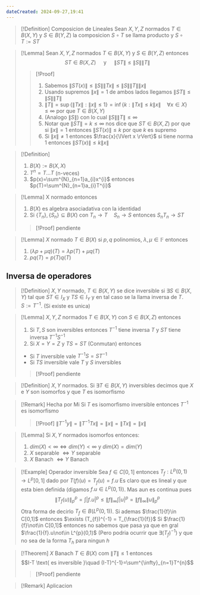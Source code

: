 ```yaml
---
dateCreated: 2024-09-27,19:41
---
```

>[!Definition] Composicion de Lineales
>Sean $X,Y,Z$ normados $T\in B(X,Y)$ y $S\in B(Y,Z)$ la composicion $S\circ T$ se llama producto y $S\circ T :=ST$

>[!Lemma]
>Sean $X,Y,Z$ normados $T\in B(X,Y)$ y $S\in B(Y,Z)$ entonces $$ST\in B(X,Z) \quad\text{ y }\quad\lVert ST \rVert\leq\lVert S \rVert\lVert T \rVert$$
>>[!Proof]
>> 1. Sabemos $\lVert ST(x) \rVert\leq \lVert S \rVert\lVert Tx \rVert\leq\lVert S \rVert\lVert T \rVert\lVert x \rVert$ 
>> 2. Usando supremos $\lVert x \rVert=1$ de ambos lados llegamos $\lVert ST \rVert\leq\lVert S \rVert\lVert T \rVert$ 
>> 3. $\lVert T \rVert=\sup\{ \lVert Tx \rVert :\lVert x \rVert \leq 1  \}=\inf\{ k:\lVert Tx \rVert \leq k\lVert x \rVert\quad \forall x\in X  \} \leq \infty$ por que $T\in B(X,Y)$
>> 4. (Analogo $\lVert S \rVert$) con lo cual $\lVert S \rVert\lVert T \rVert\leq\infty$
>> 5. Notar que $\lVert ST \rVert = k \leq \infty$ nos dice que $ST\in B(X,Z)$ por que  si $\lVert x \rVert=1$ entonces $\lVert ST(x) \rVert \leq k$ por que $k$ es supremo
>> 6. Si $\lVert x \rVert \neq 1$ entonces $\frac{x}{\lVert x \rVert}$ si tiene norma 1 entonces $\lVert ST(x) \rVert\leq k\lVert x \rVert$

>[!Definition]
>1. $B(X):=B(X,X)$
>2. $T^{n}= T\ldots T$ (n-veces)
>3. $p(x)=\sum^{N}_{n=1}a_{i}x^{i}$ entonces $p(T)=\sum^{N}_{n=1}a_{i}T^{i}$

>[!Lemma]
>X normado entonces
>1. $B(X)$ es algebra asociadativa con la identidad
>2. Si $\{ T_{n} \},\{ S_{n} \}\subseteq B(X)$ con $T_{n}\rightarrow T\quad S_{n}\rightarrow S$ entonces $S_{n}T_{n}\rightarrow ST$
>>[!Proof]
>>pendiente

>[!Lemma]
>$X$ normado $T\in B(X)$ si $p,q$ polinomios, $\lambda,\mu\in \mathbb{F}$ entonces
>1. $(\lambda p+\mu q)(T)=\lambda p(T)+\mu q(T)$
>2. $pq(T)=p(T)q(T)$

## Inversa de operadores

>[!Definition]
>$X,Y$ normado, $T\in B(X,Y)$ se dice inversible si $\exists S\in B(X,Y)$ tal que $ST\in I_{X}$ y $TS\in I_{Y}$ y en tal caso se la llama inversa de $T$. $S:=T^{-1}$. (Si existe es unica)

>[!Lemma]
>$X,Y,Z$ normados $T\in B(X,Y)$ con $S\in B(X,Z)$ entonces
>1. Si $T,S$ son inversibles entonces $T^{-1}$ tiene inversa $T$ y $ST$ tiene inversa $T^{-1}S^{-1}$
>2. Si $X=Y=Z$ y $TS=ST$ (Conmutan) entonces 
>	- Si $T$ inversible vale $T^{-1}S=ST^{-1}$
>	- Si $TS$ inversible vale $T$ y $S$ inversibles
>>[!Proof]
>>pendiente

>[!Definition]
>$X,Y$ normados. Si $\exists T\in B(X,Y)$ inversibles decimos que $X$ e $Y$ son isomorfos y que $T$ es isomorfismo

>[!Remark] Hecha por Mi
>Si $T$ es isomorfismo inversible entonces $T^{-1}$ es isomorfismo
>>[!Proof]
>>$\lVert T^{-1}y \rVert=\lVert T^{-1}Tx \rVert=\lVert x \rVert=\lVert Tx \rVert=\lVert x \rVert$

>[!Lemma]
>Si $X,Y$ normados isomorfos entonces:
>1. $dim (X)<\infty \iff dim (Y)<\infty$ y $dim (X)=dim(Y)$
>2. $X$ separable $\iff Y$ separable
>3. $X$ Banach $\iff Y$ Banach

>[!Example] Operador inversible
>Sea $f\in C[0,1]$ entonces $T_{f} : L^{p}(0,1)\rightarrow L^{p}[0,1]$ dado por $T(f)(u)=T_{f}(u)=f.u$
>Es claro que es lineal y que esta bien definida (digamos $f.u\in L^{p}(0,1)$). Mas aun es continua pues 
>$$\lVert T_{f}(u) \rVert _{p}^{p} =\int\lvert f.u \rvert ^{p} \leq\lVert f \rVert _{\infty}\int\lvert u \rvert ^{p} =\lVert f \rVert _{\infty}\lVert u \rVert _{p}^{p}  $$
>Otra forma de decirlo $T_{f}\in B(L^{p}(0,1))$.
>Si ademas $\frac{1}{f}\in C[0,1]$ entonces $\exists (T_{f})^{-1} = T_{\frac{1}{f}}$
>Si $\frac{1}{f}\not\in C[0,1]$ entonces no sabemos que pasa ya que en gral $\frac{1}{f}.u\not\in L^{p}(0,1)$ (Pero podria ocurrir que $\exists (T_{f})^{-1}$) y que no sea de la forma $T_{h}$ para ningun $h$

>[!Theorem]
>$X$ Banach $T\in B(X)$ com $\lVert T \rVert\leq 1$ entonces $$I-T \text{ es inversible }\quad (I-T)^{-1}=\sum^{\infty}_{n=1}T^{n}$$
>>[!Proof]
>>pendiente

>[!Remark] Aplicacion